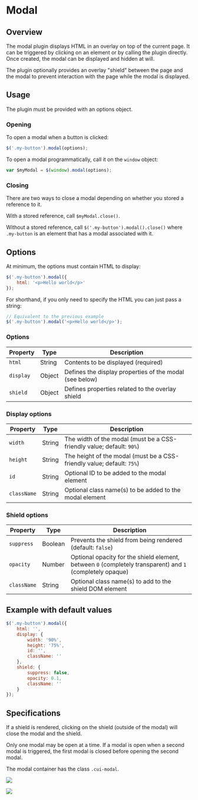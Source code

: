 # Modal

## Overview

The modal plugin displays HTML in an overlay on top of the current page. It can be triggered by clicking on an element or by calling the plugin directly. Once created, the modal can be displayed and hidden at will.

The plugin optionally provides an overlay "shield" between the page and the modal to prevent interaction with the page while the modal is displayed.

## Usage

The plugin must be provided with an options object.

### Opening

To open a modal when a button is clicked:

```js
$('.my-button').modal(options);
```

To open a modal programmatically, call it on the `window` object:

```js
var $myModal = $(window).modal(options);
```

### Closing

There are two ways to close a modal depending on whether you stored a reference to it.

With a stored reference, call `$myModal.close()`.

Without a stored reference, call `$('.my-button').modal().close()` where `.my-button` is an element that has a modal associated with it.

## Options

At minimum, the options must contain HTML to display:

```js
$('.my-button').modal({
    html: '<p>Hello world</p>'
});
```

For shorthand, if you only need to specify the HTML you can just pass a string:

```js
// Equivalent to the previous example
$('.my-button').modal('<p>Hello world</p>');
```

### Options

Property | Type | Description
--- | --- | ---
`html` | String | Contents to be displayed (required)
`display` | Object | Defines the display properties of the modal (see below)
`shield` | Object | Defines properties related to the overlay shield

### Display options

Property | Type | Description
--- | --- | ---
`width` | String | The width of the modal (must be a CSS-friendly value; default: `90%`)
`height` | String | The height of the modal (must be a CSS-friendly value; default: `75%`)
`id` | String | Optional ID to be added to the modal element
`className` | String | Optional class name(s) to be added to the modal element

### Shield options

Property | Type | Description
--- | --- | ---
`suppress` | Boolean | Prevents the shield from being rendered (default: `false`)
`opacity` | Number | Optional opacity for the shield element, between `0` (completely transparent) and `1` (completely opaque)
`className` | String | Optional class name(s) to add to the shield DOM element

## Example with default values

```js
$('.my-button').modal({
    html: '',
    display: {
        width: '90%',
        height: '75%',
        id: '',
        className: ''
    },
    shield: {
        suppress: false,
        opacity: 0.1,
        className: ''
    }
});
```

## Specifications

If a shield is rendered, clicking on the shield (outside of the modal) will close the modal and the shield.

Only one modal may be open at a time. If a modal is open when a second modal is triggered, the first modal is closed before opening the second modal.

The modal container has the class `.cui-modal`.

![](http://i.imgur.com/ryRnmRS.png)

![](http://i.imgur.com/05k01Hb.png)